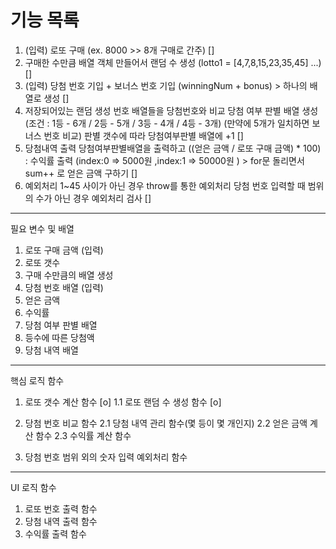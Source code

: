 # 기능 목록

1. (입력) 로또 구매 (ex. 8000 >> 8개 구매로 간주)
   []
2. 구매한 수만큼 배열 객체 만들어서 랜덤 수 생성 (lotto1 = [4,7,8,15,23,35,45] ...)
   []
3. (입력) 당첨 번호 기입 + 보너스 번호 기입 (winningNum + bonus) > 하나의 배열로 생성
   []
4. 저장되어있는 랜덤 생성 번호 배열들을 당첨번호와 비교
   당첨 여부 판별 배열 생성 (조건 : 1등 - 6개 / 2등 - 5개 / 3등 - 4개 / 4등 - 3개)
   (만약에 5개가 일치하면 보너스 번호 비교)
   판별 갯수에 따라 당첨여부판별 배열에 +1
   []
5. 당첨내역 출력
   당첨여부판별배열을 출력하고 ((얻은 금액 / 로또 구매 금액) \* 100) : 수익률 출력
   (index:0 => 5000원 ,index:1 => 50000원 ) > for문 돌리면서 sum++ 로 얻은 금액 구하기
   []
6. 예외처리
   1~45 사이가 아닌 경우 throw를 통한 예외처리
   당첨 번호 입력할 때 범위의 수가 아닌 경우 예외처리 검사
   []

---

필요 변수 및 배열

1. 로또 구매 금액 (입력)
2. 로또 갯수
3. 구매 수만큼의 배열 생성
4. 당첨 번호 배열 (입력)
5. 얻은 금액
6. 수익률
7. 당첨 여부 판별 배열
8. 등수에 따른 당첨액
9. 당첨 내역 배열

---

핵심 로직 함수

1. 로또 갯수 계산 함수 [o]
   1.1 로또 랜덤 수 생성 함수 [o]

2. 당첨 번호 비교 함수
   2.1 당첨 내역 관리 함수(몇 등이 몇 개인지)
   2.2 얻은 금액 계산 함수
   2.3 수익률 계산 함수
3. 당첨 번호 범위 외의 숫자 입력 예외처리 함수

---

UI 로직 함수

1. 로또 번호 출력 함수
2. 당첨 내역 출력 함수
3. 수익률 출력 함수
